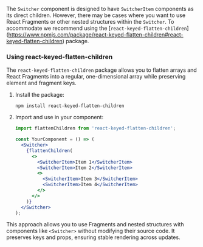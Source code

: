 The `Switcher` component is designed to have `SwitcherItem` components as its
direct children. However, there may be cases where you want to use React
Fragments or other nested structures within the `Switcher`. To accommodate we
recommend using the [`react-keyed-flatten-children`]
(https://www.npmjs.com/package/react-keyed-flatten-children#react-keyed-flatten-children)
package.

### Using react-keyed-flatten-children

The `react-keyed-flatten-children` package allows you to flatten arrays and
React Fragments into a regular, one-dimensional array while preserving element
and fragment keys.

1. Install the package:

   ```
   npm install react-keyed-flatten-children
   ```

2. Import and use in your component:

   ```jsx
   import flattenChildren from 'react-keyed-flatten-children';

   const YourComponent = () => (
     <Switcher>
       {flattenChildren(
         <>
           <SwitcherItem>Item 1</SwitcherItem>
           <SwitcherItem>Item 2</SwitcherItem>
           <>
             <SwitcherItem>Item 3</SwitcherItem>
             <SwitcherItem>Item 4</SwitcherItem>
           </>
         </>
       )}
     </Switcher>
   );
   ```

This approach allows you to use Fragments and nested structures with components
like `<Switcher>` without modifying their source code. It preserves keys and
props, ensuring stable rendering across updates.
